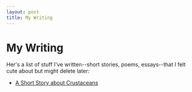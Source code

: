 ```yaml
---
layout: post
title: My Writing
---
```


# My Writing

Her's a list of stuff I've written--short stories, poems, essays--that I felt cute about but might delete later:

- [A Short Story about Crustaceans](_posts/2018-08-12-the-adventure-of-the-speckled-band.md)

